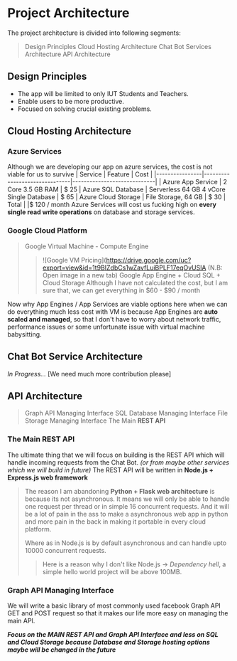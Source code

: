 ﻿# Project Architecture

The project architecture is divided into following segments:
> Design Principles
> Cloud Hosting Architecture
> Chat Bot Services Architecture
> API Architecture

## Design Principles

 - The app will be limited to only IUT Students and Teachers.
 - Enable users to be more productive.
 - Focused on solving crucial existing problems.


## Cloud Hosting Architecture

### Azure Services
Although we are developing our app on azure services, the cost is not viable for us to survive
| Service        | Feature                       | Cost                        |
|----------------|-------------------------------|-----------------------------|
| Azure App Service | 2 Core 3.5 GB RAM			| $ 25
| Azure SQL Database | Serverless 64 GB 4 vCore Single Database | $ 65
| Azure Cloud Storage | File Storage, 64 GB | $ 30
| Total | |$ 120 / month
Azure Services will cost us fucking high on **every single read write operations** on database and storage services.

### Google Cloud Platform
> Google Virtual Machine - Compute Engine
>>![Google VM Pricing](https://drive.google.com/uc?export=view&id=1t9BIZdbCs1wZavfLuiBPLF17eqOvUSlA
(N.B: Open image in a new tab)
> Google App Engine + Cloud SQL + Cloud Storage
> Although I have not calculated the cost, but I am sure that, we can get everything in $60 - $90 / month

Now why App Engines / App Services are viable options here when we can do everything much less cost with VM is because App Engines are **auto scaled and managed**, so that I don't have to worry about network traffic, performance issues or some unfortunate issue with virtual machine babysitting.

## Chat Bot Service Architecture

*In Progress...*
[We need much more contribution please]

## API Architecture

> Graph API Managing Interface
> SQL Database Managing Interface
> File Storage Managing Interface
> The Main **REST API**

### The Main REST API
The ultimate thing that we will focus on building is the REST API which will handle incoming requests from the Chat Bot. *(or from maybe other services which we will build in future)*
The REST API will be written in **Node.js + Express.js web framework**
> The reason I am abandoning **Python + Flask web architecture** is because its not asynchronous. It means we will only be able to handle one request per thread or in simple 16 concurrent requests.
> And it will be a lot of pain in the ass to make a asynchronous web app in python and more pain in the back in making it portable in every cloud platform.
> 
> Where as in Node.js is by default asynchronous and can handle upto 10000 concurrent requests.
>> Here is a reason why I don't like Node.js -> *Dependency hell*, a simple hello world project will be above 100MB.

### Graph API Managing Interface
We will write a basic library of most commonly used facebook Graph API GET and POST request so that it makes our life more easy on managing the main API.

***Focus on the MAIN REST API and Graph API Interface and less on SQL and Cloud Storage because Database and Storage hosting options maybe will be changed in the future***
